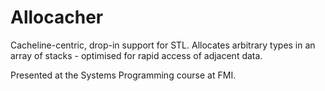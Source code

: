 # Allocacher
Cacheline-centric, drop-in support for STL.
Allocates arbitrary types in an array of stacks - optimised for rapid access of adjacent data.

Presented at the Systems Programming course at FMI.
